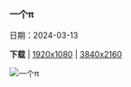 ### 一个π

日期：2024-03-13

**下载**  |  [1920x1080](https://cn.bing.com/th?id=OHR.AyutthayaTree_ZH-CN8075870220_1920x1080.jpg)  |  [3840x2160](https://cn.bing.com/th?id=OHR.AyutthayaTree_ZH-CN8075870220_UHD.jpg)

![一个π](https://cn.bing.com/th?id=OHR.AyutthayaTree_ZH-CN8075870220_1920x1080.jpg "Wat Phra Ngam，大城府历史公园，泰国 (© boonchai wedmakawand/Alamy Stock Photo)")

